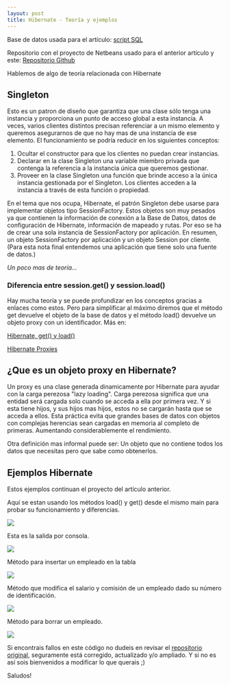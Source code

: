 ```yaml
---
layout: post
title: Hibernate - Teoría y ejemplos
---
```


Base de datos usada para el artículo: [script SQL](https://github.com/RadW2020/Hibernate-Toma-de-Contacto)

Repositorio con el proyecto de Netbeans usado para el anterior artículo y este: [Repositorio Github](https://github.com/RadW2020/Hibernate_Empresaz)



Hablemos de algo de teoría relacionada con Hibernate

## Singleton

Esto es un patron de diseño que garantiza que una clase sólo tenga una instancia y proporciona un punto de acceso global a esta instancia.
A veces, varios clientes distintos precisan referenciar a un mismo elemento y queremos asegurarnos de que no hay mas de una instancia de ese elemento.
El funcionamiento se podría reducir en los siguientes conceptos:

1. Ocultar el constructor para que los clientes no puedan crear instancias.
2. Declarar en la clase Singleton una variable miembro privada que contenga la referencia a la instancia única que queremos gestionar.
3. Proveer en la clase Singleton una función que brinde acceso a la única instancia gestionada por el Singleton. Los clientes acceden a la instancia a través de esta función o propiedad.

En el tema que nos ocupa, Hibernate, el patrón Singleton debe usarse para implementar objetos tipo SessionFactory. Estos objetos son muy pesados ya que contienen la información de conexión a la Base de Datos, datos de configuración de Hibernate, información de mapeado y rutas.
Por eso se ha de crear una sola instancia de SessionFactory por aplicación.
En resumen, un objeto SessionFactory por aplicación y un objeto Session por cliente.
(Para esta nota final entendemos una aplicación que tiene solo una fuente de datos.)

_Un poco mas de teoría..._

### Diferencia entre session.get() y session.load()

Hay mucha teoría y se puede profundizar en los conceptos gracias a enlaces como estos. Pero para simplificar al máximo diremos que el método get devuelve el objeto de la base de datos y el método load() devuelve un objeto proxy con un identificador.
Más en:

[Hibernate, get() y load()](http://www.dosideas.com/noticias/java/835-hibernate-y-los-metodos-get-y-load)

[Hibernate Proxies](https://coderanch.com/t/606310/databases/Hibernate-load-confused-Hibernate-Proxies)

## ¿Que es un objeto proxy en Hibernate?

Un proxy es una clase generada dinamicamente por Hibernate para ayudar con la carga perezosa "lazy loading".
Carga perezosa significa que una entidad será cargada solo cuando se acceda a ella por primera vez. Y si esta tiene hijos, y sus hijos mas hijos, estos no se cargarán hasta que se acceda a ellos. Esta práctica evita que grandes bases de datos con objetos con complejas herencias sean cargadas en memoria al completo de primeras. Aumentando considerablemente el rendimiento.

Otra definición mas informal puede ser: Un objeto que no contiene todos los datos que necesitas pero que sabe como obtenerlos.


## Ejemplos Hibernate
Estos ejemplos continuan el proyecto del artículo anterior.

Aquí se estan usando los métodos load() y get() desde el mismo main para probar su funcionamiento y diferencias.

![](http://i66.tinypic.com/534dp4.jpg)

Esta es la salida por consola.

![](http://i67.tinypic.com/143m5nd.jpg)

Método para insertar un empleado en la tabla

![](http://i65.tinypic.com/2wrnos6.jpg)

Método que modifica el salario y comisión de un empleado dado su número de identificación.

![](http://i63.tinypic.com/x4opw4.jpg)

Método para borrar un empleado.

![](http://i67.tinypic.com/2cnctph.jpg)


Si encontrais fallos en este código no dudeis en revisar el [repositorio original](https://github.com/RadW2020/Hibernate_Empresaz), seguramente está corregido, actualizado y/o ampliado. Y si no es así sois bienvenidos a modificar lo que querais ;)


Saludos!
